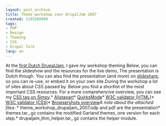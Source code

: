 ```yaml
---
layout: post_archive
title: Theme workshop voor DrupalJam 2007
created: 1195289980
tags:
- PHP
- Design
- Theming
- CSS
- Drupal Talk
lang: en
---
```

At the [first Dutch DrupalJam](http://groups.drupal.org/node/6449), I gave my workshop theming Below, you can find the slideshow and the resources for the live demo, The presentation is Dutch though. You can also find the presentation (and more) on [slideshare](http://www.slideshare.net/berkes/workshop-theming-drupaljam-2007), so you can re-use, or embed it on your own site.During the workshop a lot of sites about CSS passed by. Below you find a shortlist of the most important CSS resources. For a more comprehencive overview, you can see my [CSS tag on Simpy](http://www.simpy.com/user/berkes/tag/CSS).<!--break-->* [Alistapart](http://www.alistapart.com/)* [QuirksMode](http://www.quirksmode.org/)* [W3C validator (HTML)](http://validator.w3.org/check)* [W3C validator (CSS)](http://jigsaw.w3.org/css-validator/validator)* [Browsershots overview](http://webschuur.com/publications/blogs/2007-10-17-online_internet_explorer_screenshot_makers)*A note about the attached files*: * theme\_workshop\_drupaljam_2007.odp and pdf are the presentation* themes.tar_.gz contains the modified Garland themes, one version  for each step.* drupaljam\_thm\_helper.tar_.gz contains the helper module.
